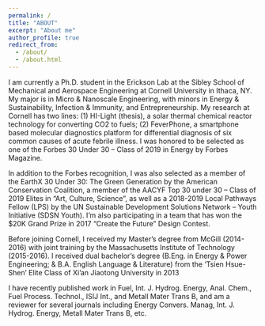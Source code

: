 ```yaml
---
permalink: /
title: "ABOUT"
excerpt: "About me"
author_profile: true
redirect_from: 
  - /about/
  - /about.html
---
```




I am currently a Ph.D. student in the Erickson Lab at the Sibley School of Mechanical and Aerospace Engineering at Cornell University in Ithaca, NY. My major is in Micro & Nanoscale Engineering, with minors in Energy & Sustainability, Infection & Immunity, and Entrepreneurship. My research at Cornell has two lines: (1) HI-Light (thesis), a solar thermal chemical reactor technology for converting CO2 to fuels; (2) FeverPhone, a smartphone based molecular diagnostics platform for differential diagnosis of six common causes of acute febrile illness. I was honored to be selected as one of the Forbes 30 Under 30 – Class of 2019 in Energy by Forbes Magazine.

In addition to the Forbes recognition, I was also selected as a member of the EarthX 30 Under 30: The Green Generation by the American Conservation Coalition, a member of the AACYF Top 30 under 30 – Class of 2019 Elites in “Art, Culture, Science”, as well as a 2018-2019 Local Pathways Fellow (LPS) by the UN Sustainable Development Solutions Network – Youth Initiative (SDSN Youth). I’m also participating in a team that has won the $20K Grand Prize in 2017 “Create the Future” Design Contest. 

Before joining Cornell, I received my Master’s degree from McGill (2014-2016) with joint training by the Massachusetts Institute of Technology (2015-2016). I received dual bachelor’s degree (B.Eng. in Energy & Power Engineering; & B.A. English Language & Literature) from the ‘Tsien Hsue-Shen’ Elite Class of Xi’an Jiaotong University in 2013

I have recently published work in Fuel, Int. J. Hydrog. Energy, Anal. Chem., Fuel Process. Technol., ISIJ Int., and Metall Mater Trans B, and am a reviewer for several journals including Energy Convers. Manag, Int. J. Hydrog. Energy, Metall Mater Trans B, etc.

